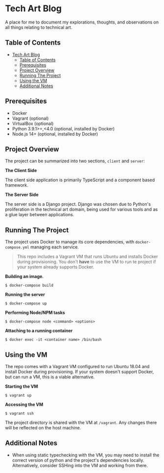 # Tech Art Blog

A place for me to document my explorations, thoughts, and observations on all
things relating to technical art.


## Table of Contents

- [Tech Art Blog](#tech-art-blog)
  - [Table of Contents](#table-of-contents)
  - [Prerequisites](#prerequisites)
  - [Project Overview](#project-overview)
  - [Running The Project](#running-the-project)
  - [Using the VM](#using-the-vm)
  - [Additional Notes](#additional-notes)

<a name="prerequisites"></a>
## Prerequisites

- Docker
- Vagrant (optional)
- VirtualBox (optional) 
- Python 3.9.1>=,<4.0 (optional, installed by Docker)
- Node.js 14+ (optional, installed by Docker)


<a name="project_overview"></a>
## Project Overview

The project can be summarized into two sections, `client` and `server`:

**The Client Side**

The client side application is primarily TypeScript and a component based
framework.

**The Server Side**

The server side is a Django project.  Django was chosen due to Python's
proliferation in the technical art domain, being used for various tools and as
a glue layer between applications.


<a name="running_the_project"></a>
## Running The Project

The project uses Docker to manage its core dependencies, with
`docker-compose.yml` managing each service.

> This repo includes a Vagrant VM that runs Ubuntu and installs Docker during
provisioning.  You don't __have__ to use the VM to run te project if your
system already supports Docker.

**Building an image.**
```
$ docker-compose build
```

**Running the server**
```
$ docker-compose up
```

**Performing Node/NPM tasks**
```
$ docker-compose node <command> <options>
```

**Attaching to a running container**
```
$ docker exec -it <container name> /bin/bash
```

<a name="using_the_vm"></a>
## Using the VM

The repo comes with a Vagrant VM configured to run Ubuntu 18.04 and install
Docker during provisioning.  If your system doesn't support Docker, but can run
a VM, this is a viable alternative.

**Starting the VM**
```
$ vagrant up
```

**Accessing the VM**
```
$ vagrant ssh
```

The project directory is shared with the VM at `/vagrant`.  Any changes there
will be reflected on the host machine.

<a name="additional_notes"></a>
## Additional Notes

- When using static typechecking with the VM, you may need to install the correct
  version of python and the project's dependencies locally.  Alternatively,
  consider SSHing into the VM and working from there.